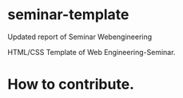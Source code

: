 seminar-template
================
Updated report of Seminar Webengineering

HTML/CSS Template of Web Engineering-Seminar.

# How to contribute.
